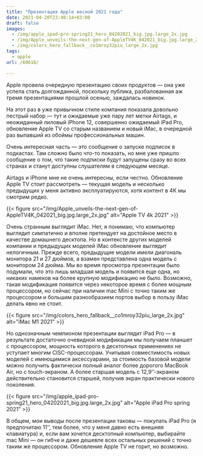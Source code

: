 ```yaml
---
title: "Презентация Apple весной 2021 года"
date: 2021-04-20T23:48:14+03:00
draft: false
images:
  - /img/apple_ipad-pro-spring21_hero_04202021_big.jpg.large_2x.jpg
  - /img/Apple_unveils-the-next-gen-of-AppleTV4K_042021_big.jpg.large_2x.jpg
  - /img/colors_hero_fallback__co1mroy32piu_large_2x.jpg
tags:
  - apple
url: /60618/

---
```

Apple провела очередную презентацию своих продуктов — она уже успела стать долгожданной, поскольку публика, разбалованная аж тремя презентациями прошлой осенью, заждалась новинок. 

На этот раз в уже привычном стиле компания показала довольно пестрый набор — тут и ожидаемые уже пару лет метки Airtags, и неожиданный лиловый iPhone 12, совершенно ожидаемый iPad Pro, обновление Apple TV со старым названием и новый iMac, в очередной раз выпавший из обоймы профессиональных машин.

Очень интересная часть — это сообщение о запуске подписок в подкастах. Там сложно было что-то показать, но мне уже пришло сообщение о том, что такие подписки будут запущены сразу во всех странах и станут доступны слушателям в следующем месяце.

Airtags и iPhone мне не очень интересны, если честно. Обновление Apple TV стоит рассмотреть — текущая модель и несколько предыдущих у меня активно эксплуатируются, хотя контент в 4K мы смотрим редко.

{{< figure src="/img/Apple_unveils-the-next-gen-of-AppleTV4K_042021_big.jpg.large_2x.jpg" alt="Apple TV 4k 2021" >}}

Очень странным выглядит iMac. Нет, я понимаю, что компьютер выглядит симпатично и вполне претендует на достойное место в качестве домашнего десктопа. Но в контексте других моделей компании и предыдущих моделей iMac обновление выглядит нелогичным. Прежде всего, предыдущие модели имели диагональ монитора 21 и 27 дюймов, а взамен представлена одна модель с монитором 24 дюйма. Мы во время просмотра презентации было подумали, что это лишь младшая модель и появится еще одна, но никаких намеков на более крупную модификацию не было. Возможно, такая модификация появится через некоторое время с более мощным процессором, но сейчас при наличии mac Mini с точно таким же процессором и большим разнообразием портов выбор в пользу iMac делать явно не стоит.

{{< figure src="/img/colors_hero_fallback__co1mroy32piu_large_2x.jpg" alt="iMac M1 2021" >}}

Но однозначным чемпионом презентации выглядит iPad Pro — в результате достаточно очевидной модификации мы получаем планшет с процессором, мощность которого в десктопных применениях не уступает многим CISC-процессорам. Учитывая совместимость новых моделей с имеющимися аксессуарами, за стоимость базовой модели можно получить фактически полный аналог более дорогого MacBook Air, но с touch-экраном. А более старшая модель с 12,9’’-экраном действительно становится старшей, получив экран практически нового поколения.

{{< figure src="/img/apple_ipad-pro-spring21_hero_04202021_big.jpg.large_2x.jpg" alt="Apple iPad Pro spring 2021" >}}

В общем, мои выводы после презентации таковы — покупать iPad Pro (я предпочитаю 11’’, тем более, что у меня давно есть внешняя клавиатура) и, если вам хочется десктопный компьютер, выбирайте mac Mini — он гибче и даже дешевле всех остальных решений с точно таким же процессором. Обновление Apple TV не горит, но возможно. 